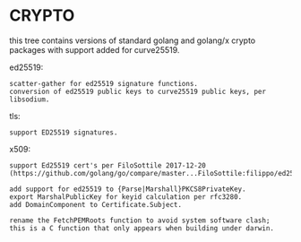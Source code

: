 # CRYPTO

this tree contains versions of standard golang and golang/x
crypto packages with support added for curve25519.

ed25519:

    scatter-gather for ed25519 signature functions.
    conversion of ed25519 public keys to curve25519 public keys, per libsodium.

tls:

    support ED25519 signatures.

x509:

    support Ed25519 cert's per FiloSottile 2017-12-20
    (https://github.com/golang/go/compare/master...FiloSottile:filippo/ed25519).

    add support for ed25519 to {Parse|Marshall}PKCS8PrivateKey.
    export MarshalPublicKey for keyid calculation per rfc3280.
    add DomainComponent to Certificate.Subject.

    rename the FetchPEMRoots function to avoid system software clash;
    this is a C function that only appears when building under darwin.

